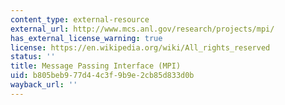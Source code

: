 ```yaml
---
content_type: external-resource
external_url: http://www.mcs.anl.gov/research/projects/mpi/
has_external_license_warning: true
license: https://en.wikipedia.org/wiki/All_rights_reserved
status: ''
title: Message Passing Interface (MPI)
uid: b805beb9-77d4-4c3f-9b9e-2cb85d833d0b
wayback_url: ''
---
```

